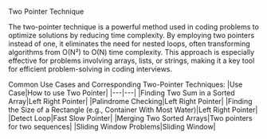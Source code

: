 Two Pointer Technique

The two-pointer technique is a powerful method used in coding problems to optimize solutions by reducing time complexity. By employing two pointers instead of one, it eliminates the need for nested loops, often transforming algorithms from O(N²) to O(N) time complexity. This approach is especially effective for problems involving arrays, lists, or strings, making it a key tool for efficient problem-solving in coding interviews.

Common Use Cases and Corresponding Two-Pointer Techniques:
|Use Case|How to use Two Pointer|
|---|---|
|Finding Two Sum in a Sorted Array|Left Right Pointer|
|Palindrome Checking|Left Right Pointer|
|Finding the Size of a Rectangle (e.g., Container With Most Water)|Left Right Pointer|
|Detect Loop|Fast Slow Pointer|
|Merging Two Sorted Arrays|Two pointers for two sequences|
|Sliding Window Problems|Sliding Window|



